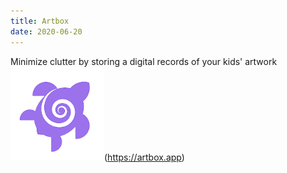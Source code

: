 ```yaml
---
title: Artbox
date: 2020-06-20
---
```

Minimize clutter by storing a digital records of your kids' artwork  
![](assets/artbox-icon.png)(https://artbox.app)
